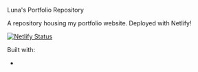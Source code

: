 Luna's Portfolio Repository

A repository housing my portfolio website.
Deployed with Netlify!

[![Netlify Status](https://api.netlify.com/api/v1/badges/f4fcede9-6692-42f7-a0a1-7a187088de28/deploy-status)](https://app.netlify.com/sites/lunabeedev/deploys)

Built with:

*
